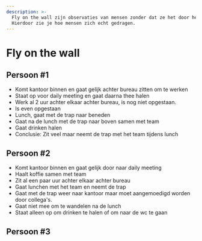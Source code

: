 ```yaml
---
description: >-
  Fly on the wall zijn observaties van mensen zonder dat ze het door hebben.
  Hierdoor zie je hoe mensen zich echt gedragen.
---
```


# Fly on the wall

## Persoon \#1

* Komt kantoor binnen en gaat gelijk achter bureau zitten om te werken
* Staat op voor daily meeting en gaat daarna thee halen
* Werk al 2 uur achter elkaar achter bureau, is nog niet opgestaan. 
* Is even opgestaan
* Lunch, gaat met de trap naar beneden
* Gaat na de lunch met de trap naar boven samen met team
* Gaat drinken halen
* Conclusie: Zit veel maar neemt de trap met het team tijdens lunch

## Persoon \#2

* Komt kantoor binnen en gaat gelijk door naar daily meeting
* Haalt koffie samen met team
* Zit al een paar uur achter elkaar achter bureau
* Gaat lunchen met het team en neemt de trap
* Gaat met de trap weer naar kantoor maar moet aangemoedigd worden door collega's.
* Gaat niet mee om te wandelen na de lunch
* Staat alleen op om drinken te halen of om naar de wc te gaan

## Persoon \#3




